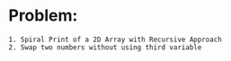 # Problem:

    1. Spiral Print of a 2D Array with Recursive Approach
    2. Swap two numbers without using third variable
